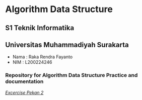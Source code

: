 # Algorithm Data Structure

## S1 Teknik Informatika
## Universitas Muhammadiyah Surakarta
- Nama : Raka Rendra Fayanto
- NIM : L200224246

### Repository for Algorithm Data Structure Practice and documentation


*[Excercise Pekan 2](https://github.com/ItzRendra/Algoritma-Struktur-Data/blob/main/Kelas/Exercise_P2.py)*